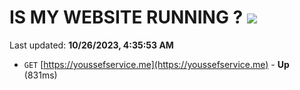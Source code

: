 # IS MY WEBSITE RUNNING ? [![](https://img.shields.io/static/v1?label=Sponsor&message=%E2%9D%A4&logo=GitHub&color=%23fe8e86)](https://github.com/sponsors/<username>)

Last updated: **10/26/2023, 4:35:53 AM**

- `GET` [https://youssefservice.me](https://youssefservice.me) - **Up** (831ms)
